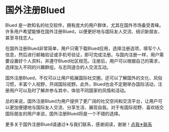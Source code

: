 # 国外注册Blued

Blued 是一款知名的社交软件，拥有庞大的用户群体，尤其在国外市场备受青睐。许多用户希望能够在国外注册Blued，以便更好地与国际友人交流、结识新朋友、甚至寻找恋人。

在国外注册Blued非常简单，用户只需下载Blued应用，选择注册选项，填写个人信息，然后进行邮箱验证或手机号验证，即可完成注册。与国内注册一样，用户需要设置好个人资料，并遵守Blued社区规范。注册后，用户可以根据自己的需求，选择加入不同的兴趣群组，与志同道合的人交流互动。

国外注册Blued，不仅可以让用户拓展国际社交圈，还可以了解国外的文化、风俗习惯，丰富个人视野，开阔国际视野。此外，Blued也会不定期举办国际活动，注册用户可以及时了解并参与其中，体验不同国家的风情和活动。

总的来说，国外注册Blued为用户提供了更广阔的社交空间和交流平台，让用户可以更加便捷地与国际友人交流、分享生活、展现自我。对于有国际视野、喜欢结交国际朋友的用户来说，国外注册Blued将是一个不错的选择。

更多关于国外注册Blued请通过✈与我们联系，感谢阅读，谢谢！[点我✈联系](https://www.k02.cc)